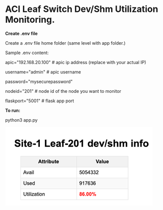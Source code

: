 # ACI Leaf Switch Dev/Shm Utilization Monitoring.

**Create .env file**

Create a .env file home folder (same level with app folder.)

Sample .env content:

apic="192.168.20.100" # apic ip address (replace with your actual IP)

username="admin" # apic username

password="mysecurepassword"

nodeid="201" # node id of the node you want to monitor

flaskport="5001" # flask app port

**To run:**

python3 app.py

![Sample result leaf dev/shm information](/assets/images/utilization.png)
